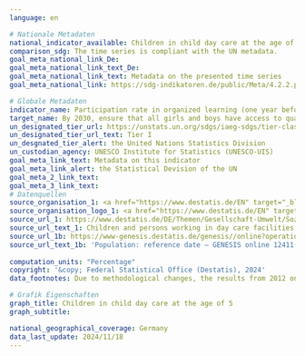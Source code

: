 ```yaml
---
language: en    

# Nationale Metadaten    
national_indicator_available: Children in child day care at the age of 5    
comparison_sdg: The time series is compliant with the UN metadata.    
goal_meta_national_link_De: 
goal_meta_national_link_text_De: 
goal_meta_national_link_text: Metadata on the presented time series
goal_meta_national_link: https://sdg-indikatoren.de/public/Meta/4.2.2.pdf    

# Globale Metadaten    
indicator_name: Participation rate in organized learning (one year before the official primary entry age), by sex    
target_name: By 2030, ensure that all girls and boys have access to quality early childhood development, care and pre-primary education so that they are ready for primary education    
un_designated_tier_url: https://unstats.un.org/sdgs/iaeg-sdgs/tier-classification/    
un_designated_tier_url_text: Tier I    
un_desgnated_tier_alert: the United Nations Statistics Division    
un_custodian_agency: UNESCO Institute for Statistics (UNESCO-UIS)    
goal_meta_link_text: Metadata on this indicator    
goal_meta_link_alert: the Statistical Devision of the UN    
goal_meta_2_link_text:     
goal_meta_3_link_text:         
# Datenquellen
source_organisation_1: <a href="https://www.destatis.de/EN" target="_blank" title="Click here to go to the website of the organisation Federal Statistical Office (Destatis)."> Federal Statistical Office (Destatis) </a>
source_organisation_logo_1: <a href="https://www.destatis.de/EN" target="_blank"><img src="https://sdg-indikatoren.de/public/OrgImgEn/destatis.png" alt="Logo destatis" style="height:60px; width:148px"/></a>
source_url_1: https://www.destatis.de/DE/Themen/Gesellschaft-Umwelt/Soziales/Kindertagesbetreuung/_inhalt.html#sprg234640
source_url_text_1: Children and persons working in day care facilities (only available in German)
source_url_1b: https://www-genesis.destatis.de/genesis//online?operation=table&code=12411-0006&bypass=true&language=en
source_url_text_1b: 'Population: reference date – GENESIS online 12411-0006'
    
computation_units: "Percentage"    
copyright: '&copy; Federal Statistical Office (Destatis), 2024'    
data_footnotes: Due to methodological changes, the results from 2012 onwards are only comparable with previous years to a limited extend.<br>• For 2010 to 2013, data for the current updating of population figures is based on the 1987 census (Federal Republic of Germany) and the population register as of 3 October 1990 (German Democratic Republic) and, from 2014, on the 2011 census.    

# Grafik Eigenschaften    
graph_title: Children in child day care at the age of 5
graph_subtitle:     

national_geographical_coverage: Germany    
data_last_update: 2024/11/18    
---
```


<span></span>